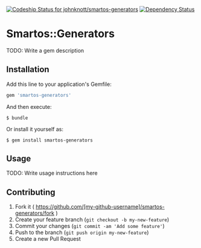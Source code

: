 [![Codeship Status for johnknott/smartos-generators](https://www.codeship.io/projects/210d62d0-46ad-0132-16d3-124ef0ebe42e/status)](https://www.codeship.io/projects/45382)
[![Dependency Status](https://gemnasium.com/johnknott/smartos-generators.svg)](https://gemnasium.com/johnknott/smartos-generators)

# Smartos::Generators

TODO: Write a gem description

## Installation

Add this line to your application's Gemfile:

```ruby
gem 'smartos-generators'
```

And then execute:

    $ bundle

Or install it yourself as:

    $ gem install smartos-generators

## Usage

TODO: Write usage instructions here

## Contributing

1. Fork it ( https://github.com/[my-github-username]/smartos-generators/fork )
2. Create your feature branch (`git checkout -b my-new-feature`)
3. Commit your changes (`git commit -am 'Add some feature'`)
4. Push to the branch (`git push origin my-new-feature`)
5. Create a new Pull Request
